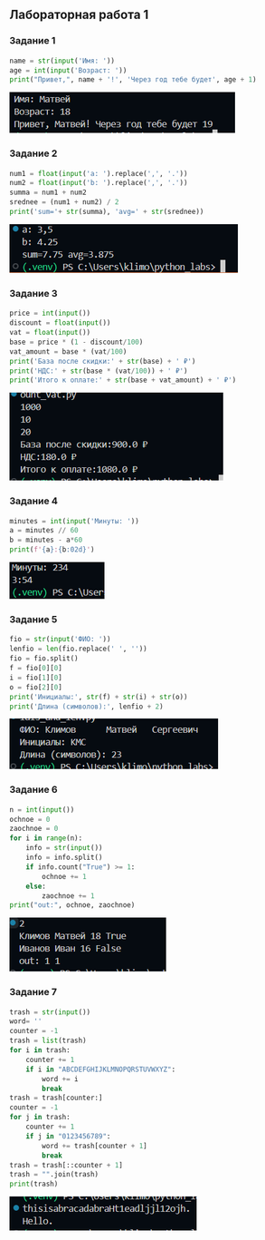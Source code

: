 ## Лабораторная работа 1

### Задание 1
```python
name = str(input('Имя: '))
age = int(input('Возраст: '))
print("Привет,", name + '!', 'Через год тебе будет', age + 1)
```
![Картинка 1](./images/lab01/01_greetingsc.png)

### Задание 2
```python
num1 = float(input('a: ').replace(',', '.'))
num2 = float(input('b: ').replace(',', '.'))
summa = num1 + num2
srednee = (num1 + num2) / 2
print('sum='+ str(summa), 'avg=' + str(srednee))
```
![Картинка 2](./images/lab01/02_sum_avg.png)

### Задание 3
```python
price = int(input())
discount = float(input())
vat = float(input())
base = price * (1 - discount/100)
vat_amount = base * (vat/100)
print('База после скидки:' + str(base) + ' ₽')
print('НДС:' + str(base * (vat/100)) + ' ₽')
print('Итого к оплате:' + str(base + vat_amount) + ' ₽')
```
![Картинка 3](./images/lab01/03_discount_vat.png)

### Задание 4
```python
minutes = int(input('Минуты: '))
a = minutes // 60
b = minutes - a*60
print(f'{a}:{b:02d}')
```
![Картинка 4](./images/lab01/04_minutes_to_hhmm.png)

### Задание 5
```python
fio = str(input('ФИО: '))
lenfio = len(fio.replace(' ', ''))
fio = fio.split()
f = fio[0][0]
i = fio[1][0]
o = fio[2][0]
print('Инициалы:', str(f) + str(i) + str(o))
print('Длина (символов):', lenfio + 2)
```
![Картинка 5](./images/lab01/05_initials_and_len.png)

### Задание 6
```python
n = int(input())
ochnoe = 0
zaochnoe = 0
for i in range(n):
    info = str(input())
    info = info.split()
    if info.count("True") >= 1:
        ochnoe += 1
    else:
        zaochnoe += 1
print("out:", ochnoe, zaochnoe)
```
![Картинка 6](./images/lab01/06.png)

### Задание 7
```python
trash = str(input())
word= ''
counter = -1
trash = list(trash)
for i in trash:
    counter += 1
    if i in "ABCDEFGHIJKLMNOPQRSTUVWXYZ":
        word += i
        break
trash = trash[counter:]
counter = -1
for j in trash:
    counter += 1
    if j in "0123456789":
        word += trash[counter + 1]
        break
trash = trash[::counter + 1]
trash = "".join(trash)
print(trash)

```
![Картинка 7](./images/lab01/07.png)
